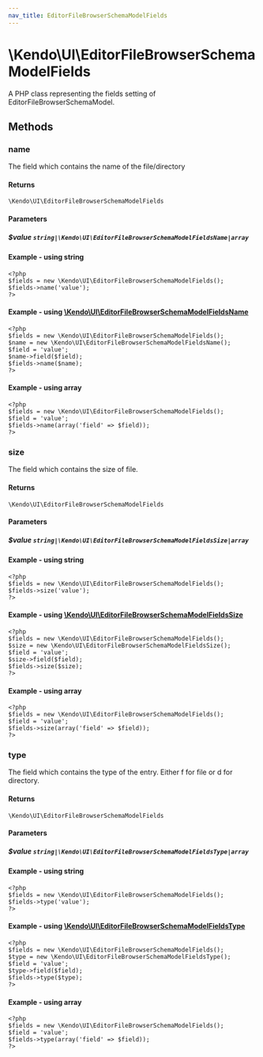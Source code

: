 ```yaml
---
nav_title: EditorFileBrowserSchemaModelFields
---
```


# \Kendo\UI\EditorFileBrowserSchemaModelFields

A PHP class representing the fields setting of EditorFileBrowserSchemaModel.


## Methods

### name

The field which contains the name of the file/directory

#### Returns
`\Kendo\UI\EditorFileBrowserSchemaModelFields`

#### Parameters

##### $value `string|\Kendo\UI\EditorFileBrowserSchemaModelFieldsName|array`




#### Example  - using string
    <?php
    $fields = new \Kendo\UI\EditorFileBrowserSchemaModelFields();
    $fields->name('value');
    ?>


#### Example - using [\Kendo\UI\EditorFileBrowserSchemaModelFieldsName](/kendo-ui/api/wrappers/php/Kendo/UI/EditorFileBrowserSchemaModelFieldsName)
    <?php
    $fields = new \Kendo\UI\EditorFileBrowserSchemaModelFields();
    $name = new \Kendo\UI\EditorFileBrowserSchemaModelFieldsName();
    $field = 'value';
    $name->field($field);
    $fields->name($name);
    ?>

#### Example - using array

    <?php
    $fields = new \Kendo\UI\EditorFileBrowserSchemaModelFields();
    $field = 'value';
    $fields->name(array('field' => $field));
    ?>

### size

The field which contains the size of file.

#### Returns
`\Kendo\UI\EditorFileBrowserSchemaModelFields`

#### Parameters

##### $value `string|\Kendo\UI\EditorFileBrowserSchemaModelFieldsSize|array`




#### Example  - using string
    <?php
    $fields = new \Kendo\UI\EditorFileBrowserSchemaModelFields();
    $fields->size('value');
    ?>


#### Example - using [\Kendo\UI\EditorFileBrowserSchemaModelFieldsSize](/kendo-ui/api/wrappers/php/Kendo/UI/EditorFileBrowserSchemaModelFieldsSize)
    <?php
    $fields = new \Kendo\UI\EditorFileBrowserSchemaModelFields();
    $size = new \Kendo\UI\EditorFileBrowserSchemaModelFieldsSize();
    $field = 'value';
    $size->field($field);
    $fields->size($size);
    ?>

#### Example - using array

    <?php
    $fields = new \Kendo\UI\EditorFileBrowserSchemaModelFields();
    $field = 'value';
    $fields->size(array('field' => $field));
    ?>

### type

The field which contains the type of the entry. Either f for file or d for directory.

#### Returns
`\Kendo\UI\EditorFileBrowserSchemaModelFields`

#### Parameters

##### $value `string|\Kendo\UI\EditorFileBrowserSchemaModelFieldsType|array`




#### Example  - using string
    <?php
    $fields = new \Kendo\UI\EditorFileBrowserSchemaModelFields();
    $fields->type('value');
    ?>


#### Example - using [\Kendo\UI\EditorFileBrowserSchemaModelFieldsType](/kendo-ui/api/wrappers/php/Kendo/UI/EditorFileBrowserSchemaModelFieldsType)
    <?php
    $fields = new \Kendo\UI\EditorFileBrowserSchemaModelFields();
    $type = new \Kendo\UI\EditorFileBrowserSchemaModelFieldsType();
    $field = 'value';
    $type->field($field);
    $fields->type($type);
    ?>

#### Example - using array

    <?php
    $fields = new \Kendo\UI\EditorFileBrowserSchemaModelFields();
    $field = 'value';
    $fields->type(array('field' => $field));
    ?>

